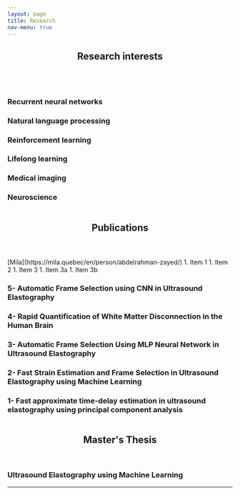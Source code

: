 ```yaml
---
layout: page
title: Research
nav-menu: true
---
```

<!-- Main -->
<div id="main" class="alt">

<!-- One -->
<section id="one">
	<div class="inner">
		<header class="major">
			<h1>Research interests</h1>
		</header>

<!-- Content -->
<div class="column">
	<div class="20u 10u$(small)">
		<h3>Recurrent neural networks</h3>
	</div>
	<div class="20u$ 10u$(small)">
		<h3>Natural language processing</h3>
	</div>
	<!-- Break -->
	<div class="20u 10u$(medium)">
		<h3>Reinforcement learning</h3>
	</div>
	<div class="20u 10u$(medium)">
		<h3>Lifelong learning</h3>
	</div>
	<div class="20u$ 10u$(medium)">
		<h3>Medical imaging</h3>
	</div>
	<div class="20u$ 10u$(small)">
		<h3>Neuroscience</h3>
	</div>
</div>
		<header class="major">
			<h1>Publications</h1>
		</header>
<!-- Content -->
[Mila](https://mila.quebec/en/person/abdelrahman-zayed/)
1. Item 1
1. Item 2
1. Item 3
   1. Item 3a
   1. Item 3b
<div class="column">
	<div class="20u 10u$(small)">
		<h3>5- Automatic Frame Selection using CNN in Ultrasound Elastography</h3>
	</div>
	<div class="6u$ 10u$(small)">
		<h3>4- Rapid Quantification of White Matter Disconnection in the Human Brain</h3>
	</div>
	<!-- Break -->
	<div class="20u 10u$(medium)">
		<h3>3- Automatic Frame Selection Using MLP Neural Network in Ultrasound Elastography</h3>
	</div>
	<div class="20u$ 10u$(medium)">
		<h3>2- Fast Strain Estimation and Frame Selection in Ultrasound Elastography using Machine Learning</h3>
	</div>
	<div class="20u$ 10u$(small)">
		<h3>1- Fast approximate time-delay estimation in ultrasound elastography using principal component analysis</h3>
	</div>
</div>
		<header class="major">
			<h1>Master's Thesis</h1>
		</header>
	<div class="20u 10u$(medium)">
		<h3> Ultrasound Elastography using Machine Learning</h3>
	</div>
<hr class="major" />


<!-- Text stuff -->


</div>
</section>

</div>
